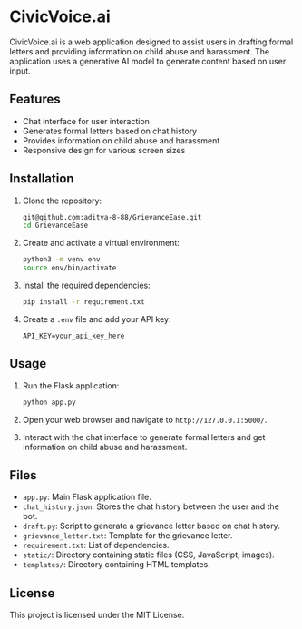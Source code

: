 # CivicVoice.ai

CivicVoice.ai is a web application designed to assist users in drafting formal letters and providing information on child abuse and harassment. The application uses a generative AI model to generate content based on user input.

## Features

- Chat interface for user interaction
- Generates formal letters based on chat history
- Provides information on child abuse and harassment
- Responsive design for various screen sizes


## Installation

1. Clone the repository:
    ```sh
    git@github.com:aditya-8-88/GrievanceEase.git
    cd GrievanceEase
    ```

2. Create and activate a virtual environment:
    ```sh
    python3 -m venv env
    source env/bin/activate
    ```

3. Install the required dependencies:
    ```sh
    pip install -r requirement.txt
    ```

4. Create a `.env` file and add your API key:
    ```env
    API_KEY=your_api_key_here
    ```

## Usage

1. Run the Flask application:
    ```sh
    python app.py
    ```

2. Open your web browser and navigate to `http://127.0.0.1:5000/`.

3. Interact with the chat interface to generate formal letters and get information on child abuse and harassment.

## Files

- `app.py`: Main Flask application file.
- `chat_history.json`: Stores the chat history between the user and the bot.
- `draft.py`: Script to generate a grievance letter based on chat history.
- `grievance_letter.txt`: Template for the grievance letter.
- `requirement.txt`: List of dependencies.
- `static/`: Directory containing static files (CSS, JavaScript, images).
- `templates/`: Directory containing HTML templates.

## License

This project is licensed under the MIT License.